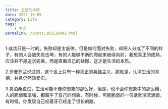 ```yaml
---
title: 生活的本质
date: 2021-10-09
category: Life
tags:
    - 生活
permalink: /posts/202110091.html
---
```


1.成功只是一时的，失败却是主旋律，但是如何面对失败，却把人分成了不同的样子，有的人会被失败击垮，有的人能够不断的爬起来继续向前，我想真正的成熟，应该并不是追求完美，而是直面自己的缺憾，这才是生活的本质。

2.罗曼罗兰说过的，这个世上只有一种真正的英雄主义，那就是，认清生活的真相，并且仍然热爱它。

3.莫泊桑说过，生活可能不像你想象的那么好，但是，也不会你想象中的那么糟，人的脆弱和坚强，都超乎了自己的想象，有时候，可能脆弱的一句话就泪流满面，有时候，你发现自己咬着牙已经走了很长的路。
